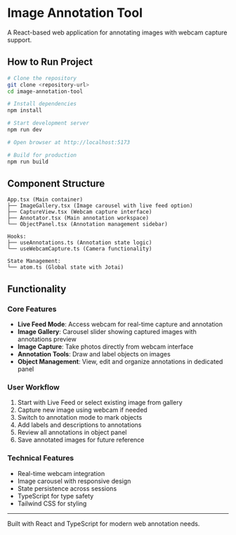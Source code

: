 # Image Annotation Tool

A React-based web application for annotating images with webcam capture support.

## How to Run Project

```bash
# Clone the repository
git clone <repository-url>
cd image-annotation-tool

# Install dependencies
npm install

# Start development server
npm run dev

# Open browser at http://localhost:5173

# Build for production
npm run build
```

## Component Structure

```
App.tsx (Main container)
├── ImageGallery.tsx (Image carousel with live feed option)
├── CaptureView.tsx (Webcam capture interface)
├── Annotator.tsx (Main annotation workspace)
└── ObjectPanel.tsx (Annotation management sidebar)

Hooks:
├── useAnnotations.ts (Annotation state logic)
└── useWebcamCapture.ts (Camera functionality)

State Management:
└── atom.ts (Global state with Jotai)
```

## Functionality

### Core Features

- **Live Feed Mode**: Access webcam for real-time capture and annotation
- **Image Gallery**: Carousel slider showing captured images with annotations preview
- **Image Capture**: Take photos directly from webcam interface
- **Annotation Tools**: Draw and label objects on images
- **Object Management**: View, edit and organize annotations in dedicated panel

### User Workflow

1. Start with Live Feed or select existing image from gallery
2. Capture new image using webcam if needed
3. Switch to annotation mode to mark objects
4. Add labels and descriptions to annotations
5. Review all annotations in object panel
6. Save annotated images for future reference

### Technical Features

- Real-time webcam integration
- Image carousel with responsive design
- State persistence across sessions
- TypeScript for type safety
- Tailwind CSS for styling

---

Built with React and TypeScript for modern web annotation needs.
